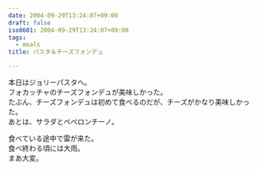 ```yaml
---
date: 2004-09-29T13:24:07+09:00
draft: false
iso8601: 2004-09-29T13:24:07+09:00
tags:
  - meals
title: パスタ＆チーズフォンデュ

---
```


<div class="entry-body">
  <p>本日はジョリーパスタへ。<br />
    フォカッチャのチーズフォンデュが美味しかった。<br />
    たぶん、チーズフォンデュは初めて食べるのだが、チーズがかなり美味しかった。<br />
    あとは、サラダとペペロンチーノ。</p>

  <p>食べている途中で雷が来た。<br />
    食べ終わる頃には大雨。<br />
    まあ大変。</p>
</div>
